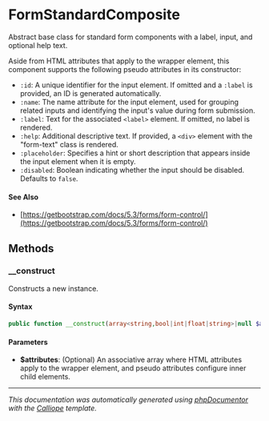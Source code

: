 # FormStandardComposite

Abstract base class for standard form components with a label, input, and
optional help text.

Aside from HTML attributes that apply to the wrapper element, this component
supports the following pseudo attributes in its constructor:

- `:id`: A unique identifier for the input element. If omitted and a `:label`
  is provided, an ID is generated automatically.
- `:name`: The name attribute for the input element, used for grouping
  related inputs and identifying the input's value during form submission.
- `:label`: Text for the associated `<label>` element. If omitted, no label
  is rendered.
- `:help`: Additional descriptive text. If provided, a `<div>` element with
  the "form-text" class is rendered.
- `:placeholder`: Specifies a hint or short description that appears inside
  the input element when it is empty.
- `:disabled`: Boolean indicating whether the input should be disabled.
  Defaults to `false`.

#### See Also

- [https://getbootstrap.com/docs/5.3/forms/form-control/](https://getbootstrap.com/docs/5.3/forms/form-control/)

## Methods

### __construct

Constructs a new instance.

#### Syntax

```php
public function __construct(array<string,bool|int|float|string>|null $attributes = null)
```

#### Parameters

- **$attributes**: (Optional) An associative array where HTML attributes apply to the wrapper element, and pseudo attributes configure inner child elements.

---

*This documentation was automatically generated using [phpDocumentor](http://www.phpdoc.org/) with the [Calliope](https://github.com/DaphneWebFramework/Calliope) template.*
